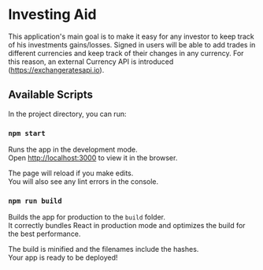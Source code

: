 # Investing Aid

This application's main goal is to make it easy for any investor to keep track of his investments gains/losses.
Signed in users will be able to add trades in different currencies and keep track of their changes in any currency.
For this reason, an external Currency API is introduced (https://exchangeratesapi.io).

## Available Scripts

In the project directory, you can run:

### `npm start`

Runs the app in the development mode.\
Open [http://localhost:3000](http://localhost:3000) to view it in the browser.

The page will reload if you make edits.\
You will also see any lint errors in the console.

### `npm run build`

Builds the app for production to the `build` folder.\
It correctly bundles React in production mode and optimizes the build for the best performance.

The build is minified and the filenames include the hashes.\
Your app is ready to be deployed!